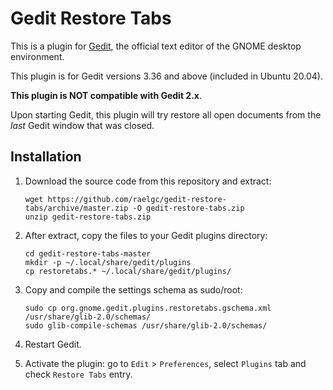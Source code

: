 Gedit Restore Tabs
==================

This is a plugin for [Gedit][1], the official text editor of the GNOME desktop
environment. 

This plugin is for Gedit versions 3.36 and above (included in Ubuntu 20.04).

**This plugin is NOT compatible with Gedit 2.x**.

Upon starting Gedit, this plugin will try restore all open documents from the 
*last* Gedit window that was closed.


Installation
------------

1. Download the source code from this repository and extract: 

       wget https://github.com/raelgc/gedit-restore-tabs/archive/master.zip -O gedit-restore-tabs.zip
       unzip gedit-restore-tabs.zip

2. After extract, copy the files to your Gedit plugins directory:

       cd gedit-restore-tabs-master
       mkdir -p ~/.local/share/gedit/plugins
       cp restoretabs.* ~/.local/share/gedit/plugins/

3. Copy and compile the settings schema as sudo/root:

       sudo cp org.gnome.gedit.plugins.restoretabs.gschema.xml /usr/share/glib-2.0/schemas/
       sudo glib-compile-schemas /usr/share/glib-2.0/schemas/

4. Restart Gedit.

5. Activate the plugin: go to `Edit` > `Preferences`, select `Plugins` tab and check `Restore Tabs` entry.

[1]: http://www.gedit.org

